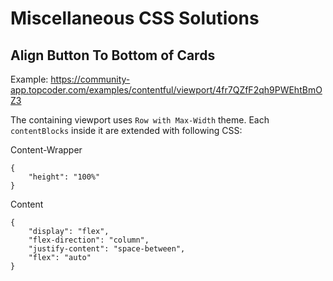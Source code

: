 # Miscellaneous CSS Solutions

## Align Button To Bottom of Cards
Example: https://community-app.topcoder.com/examples/contentful/viewport/4fr7QZfF2qh9PWEhtBmOZ3

The containing viewport uses `Row with Max-Width` theme. Each `contentBlocks` inside it are extended with following CSS: 

Content-Wrapper
```
{
    "height": "100%"
}
```

Content
```
{
    "display": "flex",
    "flex-direction": "column",
    "justify-content": "space-between",
    "flex": "auto"
}
```
